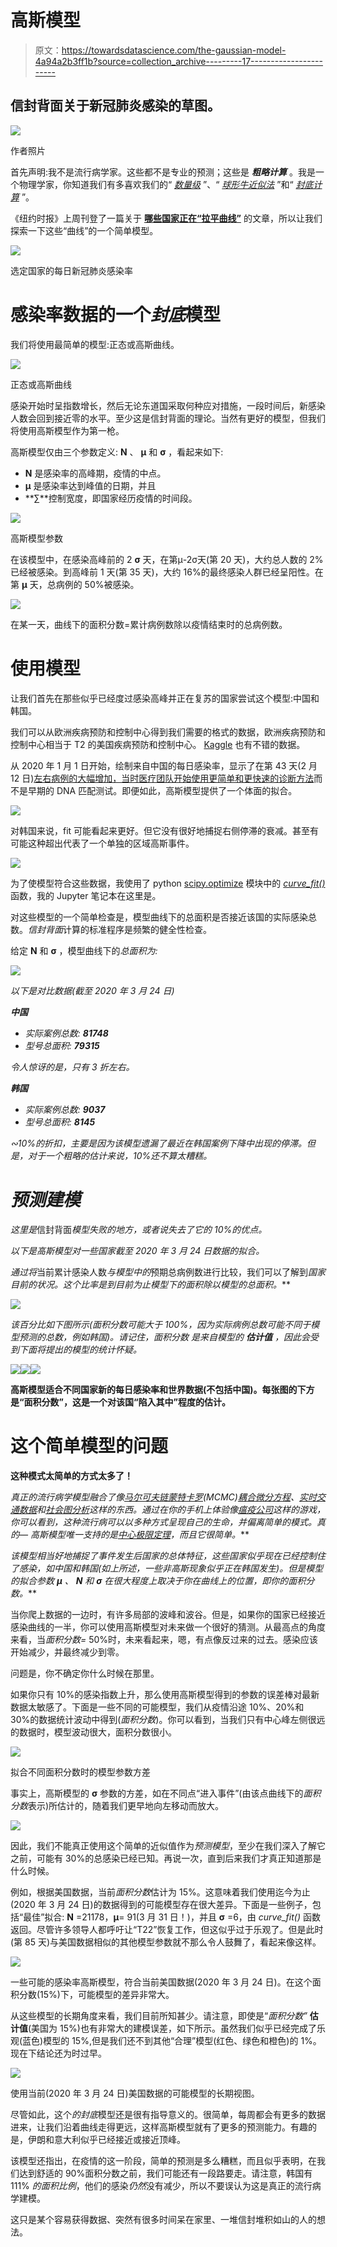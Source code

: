 # 高斯模型

> 原文：<https://towardsdatascience.com/the-gaussian-model-4a94a2b3ff1b?source=collection_archive---------17----------------------->

## 信封背面关于新冠肺炎感染的草图。

![](img/eaa3c7aa7720547471b91e1440cf7445.png)

作者照片

首先声明:我不是流行病学家。这些都不是专业的预测；这些是 ***粗略计算*** 。我是一个物理学家，你知道我们有多喜欢我们的“ [*数量级*](https://www.maa.org/press/periodicals/loci/joma/problem-solving-estimation-and-orders-of-magnitude) ”、“ [*球形牛近似法*](https://en.wikipedia.org/wiki/Spherical_cow) ”和“ [*封底计算*](https://en.wikipedia.org/wiki/Back-of-the-envelope_calculation) ”。

《纽约时报》上周刊登了一篇关于 [**哪些国家正在“拉平曲线”**](https://www.nytimes.com/interactive/2020/03/19/world/coronavirus-flatten-the-curve-countries.html) 的文章，所以让我们探索一下这些“曲线”的一个简单模型。

![](img/f2a6cdbae046e4ce95e1c817c87f7a75.png)

选定国家的每日新冠肺炎感染率

# 感染率数据的一个*封底*模型

我们将使用最简单的模型:正态或高斯曲线。

![](img/c6bfd533425e347f12a25cf4a927b690.png)

正态或高斯曲线

感染开始时呈指数增长，然后无论东道国采取何种应对措施，一段时间后，新感染人数会回到接近零的水平。至少这是信封背面的理论。当然有更好的模型，但我们将使用高斯模型作为第一枪。

高斯模型仅由三个参数定义: **N** 、 **μ** 和 **σ** ，看起来如下:

*   **N** 是感染率的高峰期，疫情的中点。
*   **μ** 是感染率达到峰值的日期，并且
*   **∑**控制宽度，即国家经历疫情的时间段。

![](img/251a2d3c5de50c09bfdae7edbb74d6aa.png)

高斯模型参数

在该模型中，在感染高峰前的 2 **σ** 天，在第μ-2σ天(第 20 天)，大约总人数的 2%已经被感染。到高峰前 1 天(第 35 天)，大约 16%的最终感染人群已经呈阳性。在第 **μ** 天，总病例的 50%被感染。

![](img/67d4722eadc74d6421ed45e43b638783.png)

在某一天，曲线下的面积分数=累计病例数除以疫情结束时的总病例数。

# 使用模型

让我们首先在那些似乎已经度过感染高峰并正在复苏的国家尝试这个模型:中国和韩国。

我们可以从欧洲疾病预防和控制中心得到我们需要的格式的数据，欧洲疾病预防和控制中心相当于 T2 的美国疾病预防和控制中心。 [Kaggle](https://www.kaggle.com/imdevskp/corona-virus-report) 也有不错的数据。

从 2020 年 1 月 1 日开始，绘制来自中国的每日感染率，显示了在第 43 天(2 月 12 日)[左右病例的大幅增加，当时医疗团队开始使用更简单和更快速的诊断方法](https://www.nytimes.com/2020/02/12/health/coronavirus-cases-china.html)而不是早期的 DNA 匹配测试。即便如此，高斯模型提供了一个体面的拟合。

![](img/7cad680f066980eaddbf7cd430d78276.png)

对韩国来说，fit 可能看起来更好。但它没有很好地捕捉右侧停滞的衰减。甚至有可能这种超出代表了一个单独的区域高斯事件。

![](img/307a02a8e1106c20e30be42df459abc6.png)

为了使模型符合这些数据，我使用了 python [scipy.optimize](https://docs.scipy.org/doc/scipy/reference/optimize.html) 模块中的 [*curve_fit()*](https://docs.scipy.org/doc/scipy/reference/generated/scipy.optimize.curve_fit.html#scipy.optimize.curve_fit) 函数，我的 Jupyter 笔记本在这里是。

对这些模型的一个简单检查是，模型曲线下的总面积是否接近该国的实际感染总数。*信封背面*计算的标准程序是频繁的健全性检查。

给定 **N** 和 **σ** ，模型曲线下的*总面积为:*

*![](img/fa90bb64dce7e112a4ac9c5fd57dd50c.png)*

*以下是对比数据(截至 2020 年 3 月 24 日)*

***中国***

*   *实际案例总数: **81748***
*   *型号总面积: **79315***

*令人惊讶的是，只有 3 折左右。*

***韩国***

*   *实际案例总数: **9037***
*   *型号总面积: **8145***

*∾10%的折扣，主要是因为该模型遗漏了最近在韩国案例下降中出现的停滞。但是，对于一个粗略的估计来说，10%还不算太糟糕。*

# *预测建模*

*这里是*信封背面*模型失败的地方，或者说失去了它的 10%的优点。*

*以下是高斯模型对一些国家截至 2020 年 3 月 24 日数据的拟合。*

*通过将*当前累计感染人数*与模型中的*预期总病例数进行比较，我们可以了解到*国家目前的状况。这个比率是到目前为止模型下的面积除以模型的总面积。***

**![](img/192c299d040cd28b1fec899b2379279e.png)**

**该百分比如下图所示(*面积分数*可能大于 100%，因为实际病例总数可能不同于模型预测的总数*，例如*韩国)。请记住，**面积分数* *是来自模型的* ***估计值*** ，因此会受到下面将提出的模型的统计怀疑。***

**![](img/b5299b8d3bcf7706f4f7255282079abd.png)****![](img/12d1094ad6fcecfae037ae934501ef45.png)****![](img/dbd773572c402ee0097bb836dba19f07.png)**

**高斯模型适合不同国家新的每日感染率和世界数据(不包括中国)。每张图的下方是“**面积分数**”，这是一个对该国“陷入其中”程度的估计。**

# **这个简单模型的问题**

**这种模式太简单的方式太多了！**

**真正的流行病学模型融合了像[马尔可夫链蒙特卡罗](/a-zero-math-introduction-to-markov-chain-monte-carlo-methods-dcba889e0c50)(MCMC)[耦合微分方程](/the-mathematics-of-epidemiology-fa0ba15e44a2)、[实时交通数据](https://www.liebertpub.com/doi/full/10.1089/hs.2019.0018)和[社会图分析](https://www.ncbi.nlm.nih.gov/pmc/articles/PMC3062985/)这样的东西。通过在你的手机上体验像[瘟疫公司](https://www.ndemiccreations.com/en/22-plague-inc)这样的游戏，你可以看到，这种流行病可以以多种方式呈现自己的生命，并偏离简单的模式。*真的—* 高斯模型唯一支持的是[中心极限定理](/the-central-limit-theorem-and-its-implications-4a7adac9d6de)，而且它很简单*。***

**该模型相当好地捕捉了事件发生后国家的总体特征*，这些国家似乎现在已经控制住了感染，如中国和韩国(如上所述，一些非高斯现象似乎正在韩国发生)。但是模型的拟合参数 **μ** 、 **N** 和 **σ** 在很大程度上*取决于你在曲线上的位置，*即*你的面积分数。****

当你爬上数据的一边时，有许多局部的波峰和波谷。但是，如果你的国家已经接近感染曲线的一半，你可以使用高斯模型对未来做一个很好的猜测。从最高点的角度来看，当*面积分数=* 50%时，未来看起来，嗯，有点像反过来的过去。感染应该开始减少，并最终减少到零。

问题是，你不确定你什么时候在那里。

如果你只有 10%的感染指数上升，那么使用高斯模型得到的参数的误差棒对最新数据太敏感了。下面是一些不同的可能模型，我们从疫情沿途 10%、20%和 30%的数据统计波动中得到(*面积分数*)。你可以看到，当我们只有中心峰左侧很远的数据时，模型波动很大，面积分数很小。

![](img/a8191fbd07cfbf1a0953b195f22c6c72.png)

拟合不同面积分数时的模型参数方差

事实上，高斯模型的 **σ** 参数的方差，如在不同点“进入事件”(由该点曲线下的*面积分数*表示)所估计的，随着我们更早地向左移动而放大。

![](img/418728acb54b9ac5845acc23b9fe0642.png)

因此，我们不能真正使用这个简单的近似值作为*预测模型*，至少在我们深入了解它之前，可能有 30%的总感染已经已知。再说一次，直到后来我们才真正知道那是什么时候。

例如，根据美国数据，当前*面积分数*估计为 15%。这意味着我们使用迄今为止(2020 年 3 月 24 日)的数据得到的可能模型存在很大差异。下面是一些例子，包括“最佳”拟合: **N** =21178，**μ**= 91(3 月 31 日！)，并且 **σ** =6，由 *curve_fit()* 函数返回。尽管许多领导人都呼吁让“T22”恢复工作，但这似乎过于乐观了。但是此时(第 85 天)与美国数据相似的其他模型参数就不那么令人鼓舞了，看起来像这样。

![](img/8d171e8c473e253966cf4c030633105a.png)

一些可能的感染率高斯模型，符合当前美国数据(2020 年 3 月 24 日)。在这个面积分数(15%)下，可能模型的差异非常大。

从这些模型的长期角度来看，我们目前所知甚少。请注意，即使是“*面积分数”* **估计值**(美国为 15%)也有非常大的建模误差，如下所示。虽然我们似乎已经完成了乐观(蓝色)模型的 15%,但是我们还不到其他“合理”模型(红色、绿色和橙色)的 1%。现在下结论还为时过早。

![](img/6404885ebb6be950626702047a88fcd1.png)

使用当前(2020 年 3 月 24 日)美国数据的可能模型的长期视图。

尽管如此，这个*的封底*模型还是很有指导意义的。很简单，每周都会有更多的数据进来，让我们沿着曲线走得更远，这样高斯模型就有了更多的预测能力。有趣的是，伊朗和意大利似乎已经接近或接近顶峰。

该模型还指出，在疫情的这一阶段，简单的预测是多么糟糕，而且似乎表明，在我们达到舒适的 90%面积分数之前，我们可能还有一段路要走。请注意，韩国有 111% *的面积比例*，他们的感染*仍然*没有减少，所以不要误认为这是真正的流行病学建模。

这只是某个容易获得数据、突然有很多时间呆在家里、一堆信封堆积如山的人的想法。